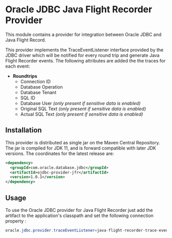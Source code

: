 # Oracle JDBC Java Flight Recorder Provider

This module contains a provider for integration between Oracle JDBC and
Java Flight Record.

This provider implements the TraceEventListener interface provided by the JDBC
driver which will be notified for every round trip and generate Java Flight 
Recorder events. The following attributes are added the the traces for each event:
 * **Roundtrips**
    * Connection ID
    * Database Operation
    * Database Tenant
    * SQL ID
    * Database User *(only present if sensitive data is enabled)*
    * Original SQL Text *(only present if sensitive data is enabled)*
    * Actual SQL Text *(only present if sensitive data is enabled)*

## Installation

This provider is distributed as single jar on the Maven Central Repository. The 
jar is compiled for JDK 11, and is forward compatible with later JDK versions. 
The coordinates for the latest release are:

```xml
<dependency>
  <groupId>com.oracle.database.jdbc</groupId>
  <artifactId>ojdbc-provider-jfr</artifactId>
  <version>1.0.1</version>
</dependency>
```

## Usage 

To use the Oracle JDBC provider for Java Flight Recorder just add the artifact to the
application's classpath and set the following connection property :

```java
oracle.jdbc.provider.traceEventListener=java-flight-recorder-trace-event-listener-provider
```
